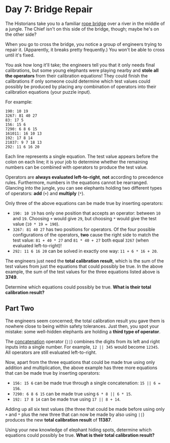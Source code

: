 # Day 7: Bridge Repair

The Historians take you to a familiar [rope bridge](https://adventofcode.com/2022/day/9) over a river in the middle of a
jungle. The Chief isn't on this side of the bridge, though; maybe he's on the other side?

When you go to cross the bridge, you notice a group of engineers trying to repair it. (Apparently, it breaks pretty
frequently.) You won't be able to cross until it's fixed.

You ask how long it'll take; the engineers tell you that it only needs final calibrations, but some young elephants were
playing nearby and **stole all the operators** from their calibration equations! They could finish the calibrations if
only someone could determine which test values could possibly be produced by placing any combination of operators into
their calibration equations (your puzzle input).

For example:

```text
190: 10 19
3267: 81 40 27
83: 17 5
156: 15 6
7290: 6 8 6 15
161011: 16 10 13
192: 17 8 14
21037: 9 7 18 13
292: 11 6 16 20
```

Each line represents a single equation. The test value appears before the colon on each line; it is your job to
determine whether the remaining numbers can be combined with operators to produce the test value.

Operators are **always evaluated left-to-right**, **not** according to precedence rules. Furthermore, numbers in the
equations cannot be rearranged. Glancing into the jungle, you can see elephants holding two different types of
operators: **add** (`+`) and **multiply** (`*`).

Only three of the above equations can be made true by inserting operators:

- `190: 10 19` has only one position that accepts an operator: between `10` and `19`. Choosing `+` would give `29`, but
  choosing `*` would give the test value (`10 * 19 = 190`).
- `3267: 81 40 27` has two positions for operators. Of the four possible configurations of the operators, **two** cause
  the right side to match the test value: `81 + 40 * 27` and `81 * 40 + 27` both equal `3267` (when evaluated
  left-to-right)!
- `292: 11 6 16 20` can be solved in exactly one way: `11 + 6 * 16 + 20`.

The engineers just need the **total calibration result**, which is the sum of the test values from just the equations
that could possibly be true. In the above example, the sum of the test values for the three equations listed above is
**3749**.

Determine which equations could possibly be true. **What is their total calibration result?**

## Part Two

The engineers seem concerned; the total calibration result you gave them is nowhere close to being within safety
tolerances. Just then, you spot your mistake: some well-hidden elephants are holding a **third type of operator**.

The [concatenation](https://en.wikipedia.org/wiki/Concatenation) operator (`||`) combines the digits from its left and
right inputs into a single number. For example, `12 || 345` would become `12345`. All operators are still evaluated
left-to-right.

Now, apart from the three equations that could be made true using only addition and multiplication, the above example
has three more equations that can be made true by inserting operators:

- `156: 15 6` can be made true through a single concatenation: `15 || 6 = 156`.
- `7290: 6 8 6 15` can be made true using `6 * 8 || 6 * 15`.
- `192: 17 8 14` can be made true using `17 || 8 + 14`.

Adding up all six test values (the three that could be made before using only `+` and `*` plus the new three that can
now be made by also using `||`) produces the new **total calibration result** of **11387**.

Using your new knowledge of elephant hiding spots, determine which equations could possibly be true.
**What is their total calibration result?**
